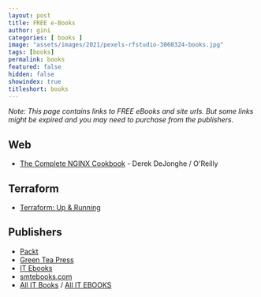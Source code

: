 ```yaml
---
layout: post
title: FREE e-Books
author: gini
categories: [ books ]
image: "assets/images/2021/pexels-rfstudio-3060324-books.jpg"
tags: [books]
permalink: books
featured: false
hidden: false
showindex: true
titleshort: books
---
```


*Note: This page contains links to FREE eBooks and site urls. But some links might be expired and you may need to purchase from the publishers.*

## Web
- [The Complete NGINX Cookbook](https://www.nginx.com/resources/library/complete-nginx-cookbook/) - Derek DeJonghe / O'Reilly

## Terraform
- [Terraform: Up & Running](https://www.terraformupandrunning.com/)

## Publishers

- [Packt](https://www.packtpub.com/)
- [Green Tea Press](https://greenteapress.com/wp/)
- [IT Ebooks](https://it-ebooks.info/)
- [smtebooks.com](https://smtebooks.com/)
- [All IT Books](https://allitbooks.net/) / [All IT EBOOKS](https://www.allitebooks.in/)